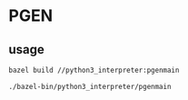 # PGEN

## usage

```bash
bazel build //python3_interpreter:pgenmain

./bazel-bin/python3_interpreter/pgenmain
```
